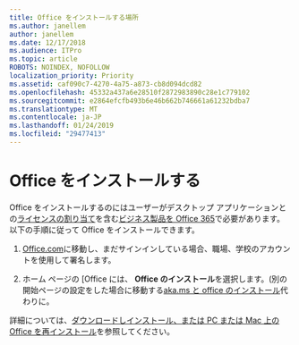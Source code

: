 ```yaml
---
title: Office をインストールする場所
ms.author: janellem
author: janellem
ms.date: 12/17/2018
ms.audience: ITPro
ms.topic: article
ROBOTS: NOINDEX, NOFOLLOW
localization_priority: Priority
ms.assetid: caf090c7-4270-4a75-a873-cb8d094dcd82
ms.openlocfilehash: 45332a437a6e28510f2872983890c28e1c779102
ms.sourcegitcommit: e2864efcfb493b6e46b662b746661a61232bdba7
ms.translationtype: MT
ms.contentlocale: ja-JP
ms.lasthandoff: 01/24/2019
ms.locfileid: "29477413"
---
```

# <a name="install-office"></a>Office をインストールする

Office をインストールするのにはユーザーがデスクトップ アプリケーションとの[ライセンスの割り当て](https://docs.microsoft.com/office365/admin/subscriptions-and-billing/assign-licenses-to-users)を含む[ビジネス製品を Office 365](https://support.office.com/article/f8ab5e25-bf3f-4a47-b264-174b1ee925fd.aspx)で必要があります。以下の手順に従って Office をインストールできます。
  
1. [Office.com](https://www.office.com)に移動し、まだサインインしている場合、職場、学校のアカウントを使用して署名します。 
    
2. ホーム ページの [Office には、 **Office のインストール**を選択します。(別の開始ページの設定をした場合に移動する[aka.ms と office のインストール](https://aka.ms/office-install)代わりに。 
    
詳細については、[ダウンロードしインストール、または PC または Mac 上の Office を再インストール](https://support.office.com/article/4414eaaf-0478-48be-9c42-23adc4716658.aspx)を参照してください。
  

